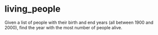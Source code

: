 # living_people
Given a list of people with their birth and end years (all between 1900 and 2000), find the year with the most number of people alive.
